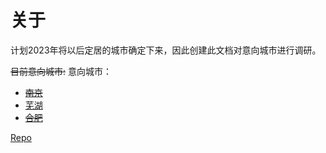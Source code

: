 # 关于

计划2023年将以后定居的城市确定下来，因此创建此文档对意向城市进行调研。

~~目前意向城市:~~
意向城市：

- ~~[南京](https://house.svenshen.com/nanjing/about.html)~~
- [芜湖](https://house.svenshen.com/wuhu/about.html)
- ~~[合肥](https://house.svenshen.com/hefei/about.html)~~

[Repo](https://github.com/sven0219/house-guide)
